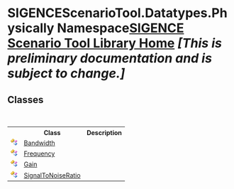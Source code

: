 # SIGENCEScenarioTool.Datatypes.Physically Namespace<a href="https://github.com/ObiWanLansi/SIGENCE-Scenario-Tool">SIGENCE Scenario Tool Library Home</a> _**\[This is preliminary documentation and is subject to change.\]**_

## Classes
&nbsp;<table><tr><th></th><th>Class</th><th>Description</th></tr><tr><td>![Public class](media/pubclass.gif "Public class")</td><td><a href="9eee240a-5794-b586-a0b0-266f0b39af40.md">Bandwidth</a></td><td></td></tr><tr><td>![Public class](media/pubclass.gif "Public class")</td><td><a href="07babace-025c-1c92-df52-7b514b2fb6c8.md">Frequency</a></td><td></td></tr><tr><td>![Public class](media/pubclass.gif "Public class")</td><td><a href="5ac2d4b1-a79d-9d62-4b32-b365134b882a.md">Gain</a></td><td></td></tr><tr><td>![Public class](media/pubclass.gif "Public class")</td><td><a href="e3b0246e-56c8-459f-0e09-19a263feff43.md">SignalToNoiseRatio</a></td><td></td></tr></table>&nbsp;
